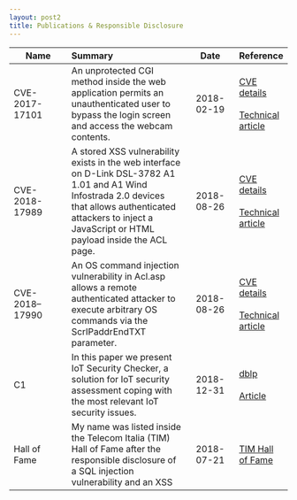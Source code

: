 ```yaml
---
layout: post2
title: Publications & Responsible Disclosure
--- 
```


| Name        		|Summary 		| Date          | Reference  |
| ------------- 	|:------------- |:-------------:| :----------|
| CVE-2017-17101	| An unprotected CGI method inside the web application permits an unauthenticated user to bypass the login screen and access the webcam contents.	 | 2018-02-19 		| [CVE details][cve1] <br><br> [Technical article][blog1]   |
| CVE-2018-17989    | A stored XSS vulnerability exists in the web interface on D-Link DSL-3782 A1 1.01 and A1 Wind Infostrada 2.0 devices that allows authenticated attackers to inject a JavaScript or HTML payload inside the ACL page. |   2018-08-26 	| [CVE details][cve2] <br><br> [Technical article][blog2]   |
| CVE-2018–17990 	| An OS command injection vulnerability in Acl.asp allows a remote authenticated attacker to execute arbitrary OS commands via the ScrIPaddrEndTXT parameter.   |    2018-08-26	| [CVE details][cve3] <br><br> [Technical article][blog2] 	 |
| C1 	| In this paper we present IoT Security Checker, a solution for IoT security assessment coping with the most relevant IoT security issues. |    2018-12-31	| [dblp][dblp] <br><br> [Article][paper1] 	 |
| Hall of Fame 	| My name was listed inside the Telecom Italia (TIM) Hall of Fame after the responsible disclosure of a SQL injection vulnerability and an XSS | 2018-07-21 	| [TIM Hall of Fame][TIMhof]|


[cve1]: https://www.cvedetails.com/cve/CVE-2017-17101/
[cve2]: https://www.cvedetails.com/cve/CVE-2018-17989/
[cve3]: https://www.cvedetails.com/cve/CVE-2018-17990/
[blog1]: http://c0mix.github.io/2018/Break-into-2K-IP-Camera/
[blog2]: https://c0mix.github.io/2019/D-Link-DIR-3782-SecAdvisory-OS-Command-Injection-and-Stored-XSS/
[dblp]:	https://dblp.uni-trier.de/pers/hd/c/Comi:Lorenzo
[paper1]:	https://link.springer.com/chapter/10.1007%2F978-3-030-10549-5_24
[TIMhof]: https://www.telecomitalia.com/tit/it/footer/responsible-disclosure.html

<style>
table:nth-of-type(1) {
    display:table;
    overflow-x:auto;
    width:100%;
}
table:nth-of-type(1) th:nth-of-type(1) {
    width:25%;
}
table:nth-of-type(1) th:nth-of-type(2) {
    width:50%;
}
table:nth-of-type(1) th:nth-of-type(3) {
    width:20%;
}
table:nth-of-type(1) th:nth-of-type(4) {
    width:5%;
}
</style>

